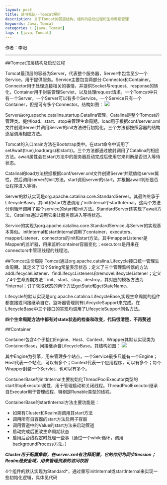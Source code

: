 ```yaml
---
layout: post
title: 读书笔记--Tomcat解析
description: 关于Tomcat的顶层结构，组件的启动过程和生命周期管理
keywords: Java，Tomcat
categories : [java，Tomcat]
tags : [java，Tomcat]
---
```


作者：李阳	

-------------------


##Tomcat顶层结构及启动过程

Tomcat最顶层的容器为Server，代表整个服务器，Server中包含至少一个Service，用于提供服务。Service主要包含两部分:Connector和Container。Connector用于处理连接相关的事情，并提供Socket与request、response的转化，Container用于封装管理Servlet，以及处理request请求。一个Tomcat中只有一个Server，一个Server可以有多个Service，一个Service只有一个Container，但是可有多个Connector。结构如图：
![](http://7xqm4h.com1.z0.glb.clouddn.com/208A807D-8418-4C8A-98D3-F1FC6577F06B.png)

Server由org.apache.catalina.startup.Catalina管理。Catalina是整个Tomcat的管理类。提供load、start、stop来管理生命周期。load用于根据conf/server.xml文件创建Server并调用Server的init方法进行初始化。三个方法都按照容器的结构逐层调用相应方法。

Tomcat的入口main方法在Bootstrap类中。在start命令中调用了setAwait(true),load(args)和start()。三个方法都通过放射调用了Catalina的相应方法。await属性会在start方法中的服务器启动完成后使用它来判断是否进入等待状态。

Catalina的load方法根据根据conf/server.xml文件创建Server并赋值给server属性，然后调用server的init方法。start调用server的start，并根据await判断是否让程序进入等待。

Server的默认实现是org.apache.catalina.core.StandardServer。其最终继承于LifecycleBase。其init和start方法调用了initInternal个startInternal。这两个方法分别循环调用了每个service的start和init方法。StandardServer还实现了await方法，Catalina通过调用它来让服务器进入等待状态。

Service的实现为org.apache.catalina.core.StandardService,与Server的实现基本类似。initInternal和startInternal调用了container、executors、mapperListener、connectors的init和start方法。其中mapperListener是Mapper的监听器，用来监听container容器变化；executors是用来在connectors中管理线程的线程池。

##Tomcat生命周期
Tomcat通过org.apache.catalina.Lifecycle接口统一管理生命周期。其定义了13个String常量表示状态；定义了三个管理监听器的方法addLifecycleListener、findLifecycListeners和removeLifecycleListener；定义了4个生命周期方法：init、start、stop、destroy，其对应的模板方法为*Internal；订了获取状态的两个方法getState和getStateName。

Lifecycle的默认实现是org.apache.catalina.LifecycleBase,实现生命周期的组件都直接或间接继承自它。监听器管理则有LifecycleSupport来完成。在LifecycleBase中三个接口的实现均调用了LifecycleSupport同名方法。

**四个生命周期方法中都有对state状态的检查和改变，代码很清楚，不再赘述**

##Container

Container包含4个子接口Engine、Host、Context、Wrapper其默认实现类为ContainerBase，间接继承自LifecycleBase。其结构如图：
![](http://7xqm4h.com1.z0.glb.clouddn.com/6F850D4E-5A2B-44E4-ACC3-F8C0540F3B8F.png)

其中Engine为引擎，用来管理多个站点，一个Service最多只能有一个Engine；Host代表一个站点，可以有多个；Context代表一个应用程序，可以有多个；每个Wrapper封装一个Servlet，也可以有多个。

ContainerBase的initInternal主要初始化ThreadPoolExecutor类型的startStopExecutor属性，用于管理启动和关闭线程。ThreadPoolExecutor继承自Executor用于管理线程，特别是Runable类型的线程。

ContainerBase的startInternal方法主要功能是：

+	如果有Cluster和Realm则调用其start方法
+	调用所有自容器的start方法启用子容器
+	调用管道中的Value的start方法来启动管道
+	启动完成后更改生命周期状态
+	启用后台线程定时处理一些事（通过一个while循环，调用backgroundProcess方法。）

***Cluster用于配置集群，在server.xml有注释配置，它的作用为同步Session；Realm是安全域，用来管理资源的访问权限***

4个组件的默认实现为Standard*，通过重写initInternal或startInternal来实现一些初始化逻辑，具体见代码